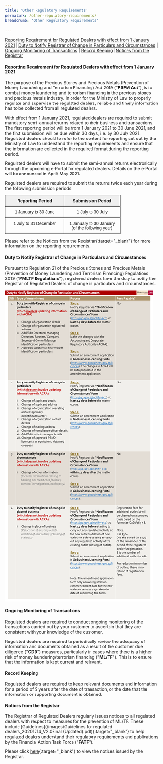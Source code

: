 ```yaml
---
title: 'Other Regulatory Requirements'
permalink: /other-regulatory-requirements/
breadcrumb: 'Other Regulatory Requirements'

---
```



<a href="#Reporting Requirement for Regulated Dealers with effect from 1 January 2021">Reporting Requirement for Regulated Dealers with effect from 1 January 2021</a> | <a href="#Duty to Notify Registrar of Change in Particulars and Circumstances">Duty to Notify Registrar of Change in Particulars and Circumstances</a> | <a href="#Ongoing Monitoring of Transactions">Ongoing Monitoring of Transactions</a> | <a href="#Record Keeping">Record Keeping</a> |<a href="#Notices from the Registrar">Notices from the Registrar</a>

#### <a id="Reporting Requirement for Regulated Dealers with effect from 1 January 2021"></a> Reporting Requirement for Regulated Dealers with effect from 1 January 2021

The purpose of the Precious Stones and Precious Metals (Prevention of Money Laundering and Terrorism Financing) Act 2019 (“**PSPM Act**”), is to combat money laundering and terrorism financing in the precious stones and precious metals industry. In order for the Ministry of Law to properly regulate and supervise the regulated dealers, reliable and timely information has to be collected from all regulated dealers.
 
With effect from 1 January 2021, regulated dealers are required to submit mandatory semi-annual returns related to their business and transactions. The first reporting period will be from 1 January 2021 to 30 June 2021, and the first submission will be due within 30 days, i.e. by 30 July 2021. Regulated dealers should to refer to the content for reporting set out by the Ministry of Law to understand the reporting requirements and ensure that the information are collected in the required format during the reporting period.
 
Regulated dealers will have to submit the semi-annual returns electronically through the upcoming e-Portal for regulated dealers. Details on the e-Portal will be announced in April/ May 2021.
 
Regulated dealers are required to submit the returns twice each year during the following submission periods:

<table style="border-collapse:collapse;border-spacing:0;table-layout: fixed; width: 379px" class="tg"><colgroup><col style="width: 194px"><col style="width: 185px"></colgroup><thead><tr><th style="background-color:#efefef;border-color:black;border-style:solid;border-width:1px;font-family:Arial, sans-serif;font-size:14px;font-weight:bold;overflow:hidden;padding:10px 10px;text-align:center;vertical-align:top;word-break:normal">Reporting Period</th><th style="background-color:#efefef;border-color:black;border-style:solid;border-width:1px;font-family:Arial, sans-serif;font-size:14px;font-weight:bold;overflow:hidden;padding:10px 10px;text-align:center;vertical-align:top;word-break:normal">Submission Period</th></tr></thead><tbody><tr><td style="border-color:black;border-style:solid;border-width:1px;font-family:Arial, sans-serif;font-size:14px;overflow:hidden;padding:10px 10px;text-align:center;vertical-align:top;word-break:normal">1 January to 30 June</td><td style="border-color:black;border-style:solid;border-width:1px;font-family:Arial, sans-serif;font-size:14px;overflow:hidden;padding:10px 10px;text-align:center;vertical-align:top;word-break:normal">1 July to 30 July</td></tr><tr><td style="border-color:black;border-style:solid;border-width:1px;font-family:Arial, sans-serif;font-size:14px;overflow:hidden;padding:10px 10px;text-align:center;vertical-align:top;word-break:normal">1 July to 31 December</td><td style="border-color:black;border-style:solid;border-width:1px;font-family:Arial, sans-serif;font-size:14px;overflow:hidden;padding:10px 10px;text-align:center;vertical-align:top;word-break:normal">1 January to 30 January<br>(of the following year)</td></tr></tbody></table>

Please refer to the [Notices from the Registrar](https://acd.mlaw.gov.sg/news/notices-from-the-registrar/reporting-requirement-for-regulated-dealers-with-effect-from-1-january-2021){:target="_blank"} for more information on the reporting requirements.

#### <a id="Duty to Notify Registrar of Change in Particulars and Circumstances"></a> Duty to Notify Registrar of Change in Particulars and Circumstances

Pursuant to Regulation 21 of the Precious Stones and Precious Metals (Prevention of Money Laundering and Terrorism Financing) Regulations 2019 ("**PMLTF Regulations**"), registered dealers have the duty to notify the Registrar of Regulated Dealers of change in particulars and circumstances.

<a href="/images/Duty to Notify Registrar of Changes table_Final v2_20201217.pdf"><img src="/images/Duty to Notify Registrar of Changes table_Final v2_20201217.png"></a>

#### <a id="Ongoing Monitoring of Transactions"></a> Ongoing Monitoring of Transactions

Regulated dealers are required to conduct ongoing monitoring of the transactions carried out by your customer to ascertain that they are consistent with your knowledge of the customer.

Regulated dealers are required to periodically review the adequacy of information and documents obtained as a result of the customer due diligence ("**CDD**") measures, particularly in cases where there is a higher risk of money laundering/terrorism financing ("**ML/TF**"). This is to ensure that the information is kept current and relevant.

#### <a id="Record Keeping"></a> Record Keeping

Regulated dealers are required to keep relevant documents and information for a period of 5 years after the date of transaction, or the date that the information or supporting document is obtained.

#### <a id="Notices from the Registrar"></a> Notices from the Registrar

The Registrar of Regulated Dealers regularly issues notices to all regulated dealers with respect to measures for the prevention of ML/TF. These include [Guidelines](/images/Guidelines for regulated dealers_20201214_V2.0Final (Updated).pdf){:target="_blank"} to help regulated dealers understand their regulatory requirements and publications by the Financial Action Task Force ("**FATF**").

Please click [here](/news/notices-from-the-registrar/){:target="_blank"} to view the notices issued by the Registrar.


